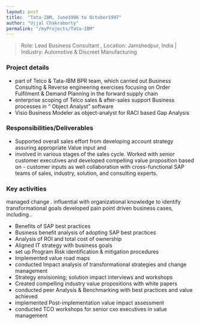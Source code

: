 ```yaml
---
layout: post
title:  "Tata-IBM, June1996 to October1997"
author: "Ujjal Chakraborty"
permalink: "/myProjects/Tata-IBM"
---
```

>Role: Lead Business Consultant ,  Location: Jamshedpur, India |
Industry: Automotive & Discreet Manufacturing

### Project details
- part of Telco & Tata-IBM BPR team, which carried out Business Consulting & Reverse engineering exercises focusing on Order Fulfilment & Demand Planning in the forward supply chain
- enterprise scoping of Telco sales & after-sales support Business processes in “ Object Analyst” software
- Visio Business Modeler as object-analyst for RACI based Gap Analysis

### Responsibilities/Deliverables
- Supported  overall  sales  effort  from  developing  account  strategy  assuring  appropriate  Value  input  and
- involved  in  various  stages  of  the  sales  cycle.  Worked with  senior  customer  executives  and  developed compelling value proposition based on - customer inputs as well collaboration with cross-functional SAP  teams of sales, industry, solution, and consulting experts.

### Key activities
managed change . influential with organizational knowledge to identify transformational goals
developed pain point driven business cases, including..
- Benefits of SAP best practices
- Business benefit analysis of adopting SAP best practices
- Analysis of ROI and total cost of ownership
- Aligned IT strategy with business goals
- set up Program Risk identification & mitigation procedures
- Implemented value road maps
- conducted Impact analysis of transformational strategies and change management
- Strategy envisioning; solution impact interviews and workshops
- Created compelling industry value propositions with white papers
- conducted peer Analysis & Benchmarking with best practices and value achieved
- implemented Post-implementation value impact assessment
- conducted TCO workshops for senior cxo executives in value management
